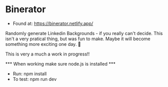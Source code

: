 # Binerator

- Found at: https://binerator.netlify.app/

Randomly generate Linkedin Backgrounds - if you really can't decide. 
This isn't a very pratical thing, but was fun to make. Maybe it will become something more exciting one day. 🍎

This is very a much a work in progress!!


*** When working make sure node.js is installed ***
- Run: npm install 
- To test: npm run dev

